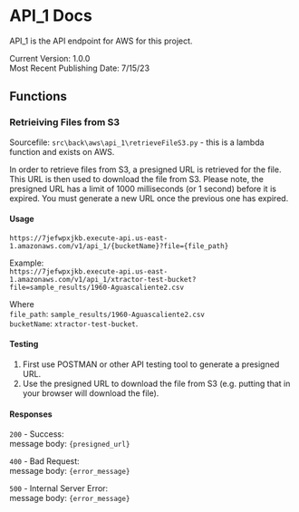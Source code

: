 # API_1 Docs

API_1 is the API endpoint for AWS for this project. 

Current Version: 1.0.0\
Most Recent Publishing Date: 7/15/23

## Functions
### Retrieiving Files from S3 
Sourcefile: `src\back\aws\api_1\retrieveFileS3.py` - this is a lambda function and exists on AWS. 

In order to retrieve files from S3, a presigned URL is retrieved for the file. This URL is then used to download the file from S3. Please note, the presigned URL has a limit of 1000 milliseconds (or 1 second) before it is expired. You must generate a new URL once the previous one has expired.

#### Usage

`https://7jefwpxjkb.execute-api.us-east-1.amazonaws.com/v1/api_1/{bucketName}?file={file_path}`

Example:\
`https://7jefwpxjkb.execute-api.us-east-1.amazonaws.com/v1/api_1/xtractor-test-bucket?file=sample_results/1960-Aguascaliente2.csv`

Where\
`file_path`: `sample_results/1960-Aguascaliente2.csv`\
`bucketName`:  `xtractor-test-bucket`.

#### Testing
1. First use POSTMAN or other API testing tool to generate a presigned URL.
2. Use the presigned URL to download the file from S3 (e.g. putting that in your browser will download the file).

#### Responses

`200` - Success:\
message body: `{presigned_url}`

`400` - Bad Request:\
message body: `{error_message}`

`500` - Internal Server Error:\
message body: `{error_message}`